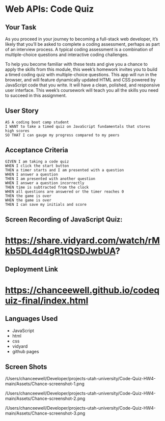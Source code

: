 # Web APIs: Code Quiz

## Your Task

As you proceed in your journey to becoming a full-stack web developer, it’s likely that you’ll be asked to complete a coding assessment, perhaps as part of an interview process. A typical coding assessment is a combination of multiple-choice questions and interactive coding challenges. 

To help you become familiar with these tests and give you a chance to apply the skills from this module, this week’s homework invites you to build a timed coding quiz with multiple-choice questions. This app will run in the browser, and will feature dynamically updated HTML and CSS powered by JavaScript code that you write. It will have a clean, polished, and responsive user interface. This week’s coursework will teach you all the skills you need to succeed in this assignment.


## User Story

```
AS A coding boot camp student
I WANT to take a timed quiz on JavaScript fundamentals that stores high scores
SO THAT I can gauge my progress compared to my peers
```


## Acceptance Criteria

```
GIVEN I am taking a code quiz
WHEN I click the start button
THEN a timer starts and I am presented with a question
WHEN I answer a question
THEN I am presented with another question
WHEN I answer a question incorrectly
THEN time is subtracted from the clock
WHEN all questions are answered or the timer reaches 0
THEN the game is over
WHEN the game is over
THEN I can save my initials and score
```

## Screen Recording of JavaScript Quiz: 
# https://share.vidyard.com/watch/rMkb5DL4d4gR1tQSDJwbUA?

## Deployment Link
# https://chanceewell.github.io/codequiz-final/index.html

## Languages Used

- JavaScript
- html
- css
- vidyard
- github pages

## Screen Shots

/Users/chanceewell/Developer/projects-utah-university/Code-Quiz-HW4-main/Assets/Chance-screenshot-1.png

/Users/chanceewell/Developer/projects-utah-university/Code-Quiz-HW4-main/Assets/Chance-screenshot-2.png

/Users/chanceewell/Developer/projects-utah-university/Code-Quiz-HW4-main/Assets/Chance-screenshot-3.png